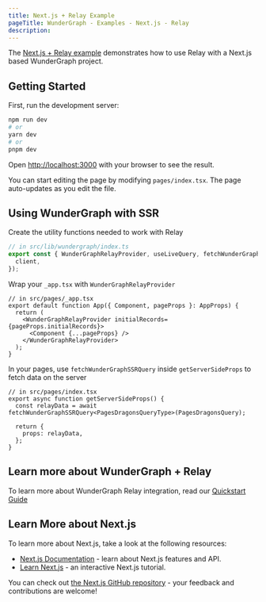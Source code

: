 ```yaml
---
title: Next.js + Relay Example
pageTitle: WunderGraph - Examples - Next.js - Relay
description:
---
```


The [Next.js + Relay example](https://github.com/wundergraph/wundergraph/tree/main/examples/nextjs-relay) demonstrates how to use Relay with a Next.js based WunderGraph project.

## Getting Started

First, run the development server:

```bash
npm run dev
# or
yarn dev
# or
pnpm dev
```

Open [http://localhost:3000](http://localhost:3000) with your browser to see the result.

You can start editing the page by modifying `pages/index.tsx`. The page auto-updates as you edit the file.

## Using WunderGraph with SSR

Create the utility functions needed to work with Relay

```ts
// in src/lib/wundergraph/index.ts
export const { WunderGraphRelayProvider, useLiveQuery, fetchWunderGraphSSRQuery } = createWunderGraphRelayApp({
  client,
});
```

Wrap your `_app.tsx` with `WunderGraphRelayProvider`

```tsx
// in src/pages/_app.tsx
export default function App({ Component, pageProps }: AppProps) {
  return (
    <WunderGraphRelayProvider initialRecords={pageProps.initialRecords}>
      <Component {...pageProps} />
    </WunderGraphRelayProvider>
  );
}
```

In your pages, use `fetchWunderGraphSSRQuery` inside `getServerSideProps` to fetch data on the server

```tsx
// in src/pages/index.tsx
export async function getServerSideProps() {
  const relayData = await fetchWunderGraphSSRQuery<PagesDragonsQueryType>(PagesDragonsQuery);

  return {
    props: relayData,
  };
}
```

## Learn more about WunderGraph + Relay

To learn more about WunderGraph Relay integration, read our [Quickstart Guide](/docs/getting-started/relay-quickstart)

## Learn More about Next.js

To learn more about Next.js, take a look at the following resources:

- [Next.js Documentation](https://nextjs.org/docs) - learn about Next.js features and API.
- [Learn Next.js](https://nextjs.org/learn) - an interactive Next.js tutorial.

You can check out [the Next.js GitHub repository](https://github.com/vercel/next.js/) - your feedback and contributions are welcome!
